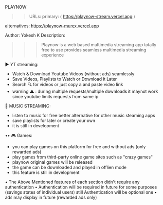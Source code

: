 PLAYNOW


>> URLs:
primary: ( https://playnow-stream.vercel.app )
 
alternatives:
https://playnow-murex.vercel.app

Author: Yokesh K
Description: 
 >>> Playnow is a web based multimedia streaming app totally free to use
     provides seamless multimedia streaming experience 
 
 ▶️ YT streaming:
 * Watch & Download Youtube Videos (without ads) seamlessly
 * Save Videos, Playlists to Watch or Download it Later
 * Search 🔍 for videos or just copy a and paste video link
 * warning ⚠️ : during multiple requests/multiple downloads it maynot work since youtube limits requests from same ip
 
 🎵 MUSIC STREAMING:
 * listen to music for free better alternative for other music steaming apps
 * save playlists for later or create your own
 * it is still in development
 
 •• 🎮  Games:
 * you can play games on this platform for free and without ads (only rewarded ads) 
 * play games from third-party online game sites such as "crazy games"
 * playnow original games will be released
 * the game can be downloaded and played in offlien mode
 * this feature is still in development


• The Above Mentioned features of each section didn't require 
  any authentication 
• Authentication will be required in future for some purposes (savings states of individual users)
  still Authentication will be optional one
• ads may display in future (rewarded ads only)

